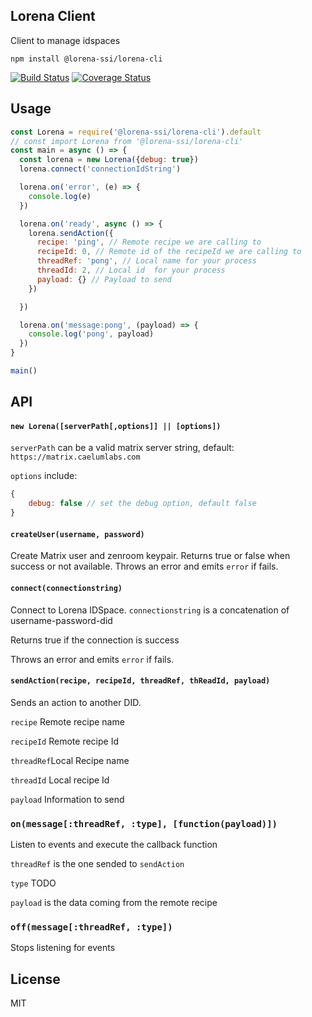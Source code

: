 ## Lorena Client

Client to manage idspaces

```
npm install @lorena-ssi/lorena-cli
```

[![Build Status](https://travis-ci.com/lorena-ssi/lorena-cli.svg?branch=master)](https://travis-ci.com/lorena-ssi/lorena-cli)
[![Coverage Status](https://coveralls.io/repos/github/lorena-ssi/lorena-cli/badge.svg?branch=master)](https://coveralls.io/github/lorena-ssi/lorena-cli?branch=master)

## Usage

``` js
const Lorena = require('@lorena-ssi/lorena-cli').default
// const import Lorena from '@lorena-ssi/lorena-cli'
const main = async () => {
  const lorena = new Lorena({debug: true})
  lorena.connect('connectionIdString')

  lorena.on('error', (e) => {
    console.log(e)
  })

  lorena.on('ready', async () => {
    lorena.sendAction({
      recipe: 'ping', // Remote recipe we are calling to
      recipeId: 0, // Remote id of the recipeId we are calling to
      threadRef: 'pong', // Local name for your process
      threadId: 2, // Local id  for your process
      payload: {} // Payload to send
    })

  })

  lorena.on('message:pong', (payload) => {
    console.log('pong', payload)
  })
}

main()
```

## API

#### `new Lorena([serverPath[,options]] || [options])`

`serverPath` can be a valid matrix server string, default: `https://matrix.caelumlabs.com`


`options` include:
```js
{
    debug: false // set the debug option, default false
}
```

#### `createUser(username, password)`

Create Matrix user and zenroom keypair.
Returns true or false when success or not available.
Throws an error and emits `error` if fails.

#### `connect(connectionstring)`

Connect to Lorena IDSpace.
`connectionstring` is a concatenation of username-password-did

Returns true if the connection is success

Throws an error and emits `error` if fails.

#### `sendAction(recipe, recipeId, threadRef, thReadId, payload)`

Sends an action to another DID.

`recipe` Remote recipe name

`recipeId` Remote recipe Id

`threadRef`Local Recipe name

`threadId` Local recipe Id

`payload` Information to send

### `on(message[:threadRef, :type], [function(payload)])`

Listen to events and execute the callback function

`threadRef` is the one sended to `sendAction`

`type` TODO

`payload` is the data coming from the remote recipe


### `off(message[:threadRef, :type])`

Stops listening for events

## License

MIT